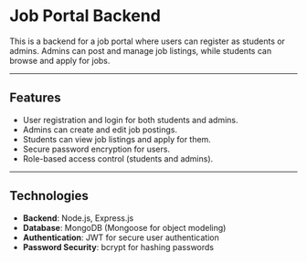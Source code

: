 
# Job Portal Backend

This is a backend for a job portal where users can register as students or admins. Admins can post and manage job listings, while students can browse and apply for jobs.

---

## Features

- User registration and login for both students and admins.
- Admins can create and edit job postings.
- Students can view job listings and apply for them.
- Secure password encryption for users.
- Role-based access control (students and admins).

---

## Technologies

- **Backend**: Node.js, Express.js
- **Database**: MongoDB (Mongoose for object modeling)
- **Authentication**: JWT for secure user authentication
- **Password Security**: bcrypt for hashing passwords


